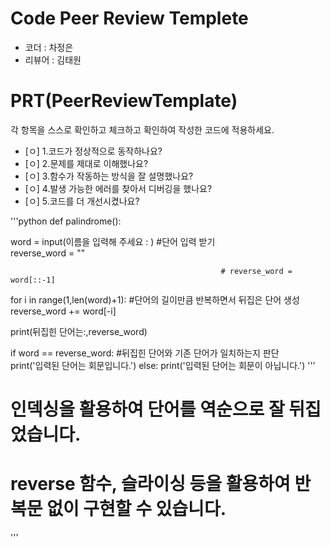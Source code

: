 
# Code Peer Review Templete
- 코더 : 차정은
- 리뷰어 : 김태원
# PRT(PeerReviewTemplate)
각 항목을 스스로 확인하고 체크하고 확인하여 작성한 코드에 적용하세요.
- [ㅇ] 1.코드가 정상적으로 동작하나요?
- [ㅇ] 2.문제를 제대로 이해했나요?
- [ㅇ] 3.함수가 작동하는 방식을 잘 설명했나요?
- [ㅇ] 4.발생 가능한 에러를 찾아서 디버깅을 했나요?
- [ㅇ] 5.코드를 더 개선시켰나요?

'''python
 def palindrome():

   word  = input(이름을 입력해 주세요 :   )      #단어 입력 받기   
   reverse_word = ""

                                                   # reverse_word = word[::-1]
   for i in range(1,len(word)+1):                  #단어의 길이만큼 반복하면서 뒤집은 단어 생성   
   reverse_word += word[-i]

   print(뒤집힌 단어는:,reverse_word)

   if word == reverse_word:                        #뒤집힌 단어와 기존 단어가 일치하는지 판단   
     print('입력된 단어는 회문입니다.')
   else:
     print('입력된 단어는 회문이 아닙니다.')
'''

# 인덱싱을 활용하여 단어를 역순으로 잘 뒤집었습니다.
# reverse 함수, 슬라이싱 등을 활용하여 반복문 없이 구현할 수 있습니다.
'''
